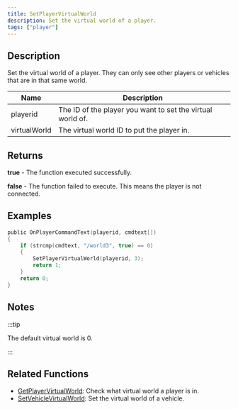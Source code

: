 ```yaml
---
title: SetPlayerVirtualWorld
description: Set the virtual world of a player.
tags: ["player"]
---
```


## Description

Set the virtual world of a player. They can only see other players or vehicles that are in that same world.

| Name         | Description                                                |
| ------------ | ---------------------------------------------------------- |
| playerid     | The ID of the player you want to set the virtual world of. |
| virtualWorld | The virtual world ID to put the player in.                 |

## Returns

**true** - The function executed successfully.

**false** - The function failed to execute. This means the player is not connected.

## Examples

```c
public OnPlayerCommandText(playerid, cmdtext[])
{
    if (strcmp(cmdtext, "/world3", true) == 0)
    {
        SetPlayerVirtualWorld(playerid, 3);
        return 1;
    }
    return 0;
}
```

## Notes

:::tip

The default virtual world is 0.

:::

## Related Functions

- [GetPlayerVirtualWorld](GetPlayerVirtualWorld): Check what virtual world a player is in.
- [SetVehicleVirtualWorld](SetVehicleVirtualWorld): Set the virtual world of a vehicle.
